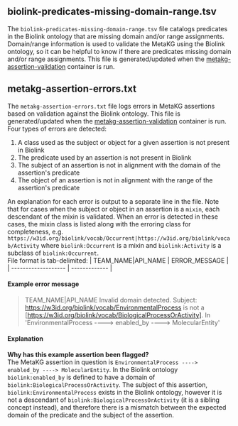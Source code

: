 ## biolink-predicates-missing-domain-range.tsv
The `biolink-predicates-missing-domain-range.tsv` file catalogs predicates in the Biolink ontology that are missing domain and/or range assignments. Domain/range information is used to validate the MetaKG using the Biolink ontology, so it can be helpful to know if there are predicates missing domain and/or range assignments. This file is generated/updated when the [metakg-assertion-validation](https://github.com/NCATSTranslator/opposites#validating-translator-assertions-represented-in-the-metakg) container is run.

## metakg-assertion-errors.txt
The `metakg-assertion-errors.txt` file logs errors in MetaKG assertions based on validation against the Biolink ontology. This file is generated/updated when the [metakg-assertion-validation](https://github.com/NCATSTranslator/opposites#validating-translator-assertions-represented-in-the-metakg) container is run. Four types of errors are detected:

  1.  A class used as the subject or object for a given assertion is not present in Biolink
  1.  The predicate used by an assertion is not present in Biolink
  1.  The subject of an assertion is not in alignment with the domain of the assertion's predicate
  1.  The object of an assertion is not in alignment with the range of the assertion's predicate

An explanation for each error is output to a separate line in the file. Note that for cases when the subject or object in an assertion is a `mixin`, each descendant of the mixin is validated. When an error is detected in these cases, the mixin class is listed along with the erroring class for completeness, e.g. `https://w3id.org/biolink/vocab/Occurrent|https://w3id.org/biolink/vocab/Activity` where `biolink:Occurrent` is a mixin and `biolink:Activity` is a subclass of `biolink:Occurrent`. <br>
File format is tab-delimited: 
| TEAM_NAME\|API_NAME | ERROR_MESSAGE |
| ------------------- | ------------- |

#### Example error message

> TEAM_NAME|API_NAME  Invalid domain detected. Subject: https://w3id.org/biolink/vocab/EnvironmentalProcess is not a [https://w3id.org/biolink/vocab/BiologicalProcessOrActivity]. In 'EnvironmentalProcess ----> enabled_by ----> MolecularEntity'

#### Explanation
**Why has this example assertion been flagged?**<br>
The MetaKG assertion in question is `EnvironmentalProcess ----> enabled_by ----> MolecularEntity`.
In the Biolink ontology `biolink:enabled_by` is defined to have a domain of `biolink:BiologicalProcessOrActivity`.
The subject of this assertion, `biolink:EnvironmentalProcess` exists in the Biolink ontology, however it is not a descendant of `biolink:BiologicalProcessOrActivity` (it is a sibling concept instead), and therefore there is a mismatch between the expected domain of the predicate and the subject of the assertion.

